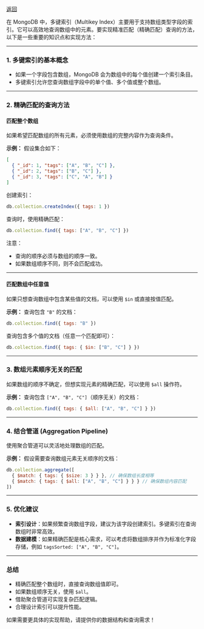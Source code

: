 [返回](/mongodb/doc/indexes/multikey-index/index)

在 MongoDB 中，多键索引（Multikey Index）主要用于支持数组类型字段的索引。它可以高效地查询数组中的元素。要实现精准匹配（精确匹配）查询的方法，以下是一些重要的知识点和实现方法：

---

### 1. **多键索引的基本概念**
- 如果一个字段包含数组，MongoDB 会为数组中的每个值创建一个索引条目。
- 多键索引允许您查询数组字段中的单个值、多个值或整个数组。

---

### 2. **精确匹配的查询方法**

#### **匹配整个数组**
如果希望匹配数组的所有元素，必须使用数组的完整内容作为查询条件。

**示例：**
假设集合如下：
```json
[
  { "_id": 1, "tags": ["A", "B", "C"] },
  { "_id": 2, "tags": ["B", "C"] },
  { "_id": 3, "tags": ["C", "A", "B"] }
]
```

创建索引：
```javascript
db.collection.createIndex({ tags: 1 })
```

查询时，使用精确匹配：
```javascript
db.collection.find({ tags: ["A", "B", "C"] })
```

注意：
- 查询的顺序必须与数组的顺序一致。
- 如果数组顺序不同，则不会匹配成功。

---

#### **匹配数组中任意值**
如果只想查询数组中包含某些值的文档，可以使用 `$in` 或直接按值匹配。

**示例：**
查询包含 `"B"` 的文档：
```javascript
db.collection.find({ tags: "B" })
```

查询包含多个值的文档（任意一个匹配即可）：
```javascript
db.collection.find({ tags: { $in: ["B", "C"] } })
```

---

### 3. **数组元素顺序无关的匹配**
如果数组的顺序不确定，但想实现元素的精确匹配，可以使用 `$all` 操作符。

**示例：**
查询包含 `["A", "B", "C"]`（顺序无关）的文档：
```javascript
db.collection.find({ tags: { $all: ["A", "B", "C"] } })
```

---

### 4. **结合管道 (Aggregation Pipeline)**
使用聚合管道可以灵活地处理数组的匹配。

**示例：**
假设需要查询数组元素无关顺序的文档：
```javascript
db.collection.aggregate([
  { $match: { tags: { $size: 3 } } }, // 确保数组长度相等
  { $match: { tags: { $all: ["A", "B", "C"] } } } // 确保数组内容匹配
])
```

---

### 5. **优化建议**
- **索引设计**：如果频繁查询数组字段，建议为该字段创建索引。多键索引在查询数组时非常高效。
- **数据建模**：如果精确匹配是核心需求，可以考虑将数组排序并作为标准化字段存储，例如 `tagsSorted: ["A", "B", "C"]`。

---

### 总结
- 精确匹配整个数组时，直接查询数组值即可。
- 如果数组顺序无关，使用 `$all`。
- 借助聚合管道可实现复杂匹配逻辑。
- 合理设计索引可以提升性能。

如果需要更具体的实现帮助，请提供你的数据结构和查询需求！